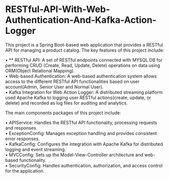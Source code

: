 # RESTful-API-With-Web-Authentication-And-Kafka-Action-Logger

This project is a Spring Boot-based web application that provides a RESTful API for managing a product catalog. The key features of this project include:

• ** RESTful API: A set of RESTful endpoints connected with MYSQL DB for performing CRUD (Create, Read, Update, Delete) operations on data using ORM(Object Relational Mapping).\
• Web-based Authentication: A web-based authentication system allows access to the different RESTful API functionalities based on user account(Admin, Senior User and Normal User).\
• Kafka Integration for Web Action Logger: A distributed streaming platform used Apache Kafka to logging user RESTful actions(create, update, or delete) and recorded as log files for auditing and analytics.


The main components packages of this project include:

• APIService: Handles the RESTful API functionality, processing requests and responses.\
• ExceptionConfig: Manages exception handling and provides consistent error responses.\
• KafkaConfig: Configures the integration with Apache Kafka for distributed logging and event streaming.\
• MVCConfig: Sets up the Model-View-Controller architecture and web-based functionality.\
• SecurityConfig: Handles authentication, authorization, and access control for the application.
